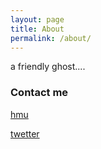 ```yaml
---
layout: page
title: About
permalink: /about/
---
```


a friendly ghost....

### Contact me

[hmu](mailto:b4by.g4uge@gmail.com)

[twetter](https://twitter.com/baby_gauge)
